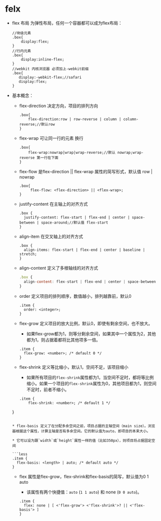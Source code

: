 # felx

* flex 布局 为弹性布局，任何一个容器都可以成为flex布局：

  ```less
  //块级元素
  .box{
      display:flex;
  }
  //行内元素
  .box{
      display:inline-flex;
  }
  //webkit 内核浏览器 必须加上-webkit前缀
  .box{
     display:-webkit-flex;//safari
     display:flex;
  }
  ```

* 基本概念：

  * flex-direction 决定方向，项目的排列方向

    ```less
    .box{
    	flex-direction:row | row-reverse | column | column-reverse;//默认row
    }
    ```

  * flex-wrap  可让同一行的元素 换行

    ```less
    .box{
        flex-wrap:nowrap|wrap|wrap-reverse;//默认 nowrap;wrap-reverse 第一行在下面
    }
    ```
    
  * flex-flow 是flex-direction || flex-wrap 属性的简写形式，默认值  row | nowrap

    ```less
    .box{
    	 flex-flow: <flex-direction> || <flex-wrap>;
    }
    ```

  * justify-content 在主轴上的对齐方式

    ```less
    .box {
      justify-content: flex-start | flex-end | center | space-between | space-around;//默认值 flex-start
    }
    ```

  * align-item 在交叉轴上的对齐方式

    ```less
    .box {
      align-items: flex-start | flex-end | center | baseline | stretch;
    }
    ```

  * align-content  定义了多根轴线的对齐方式

    ```js
    .box {
      align-content: flex-start | flex-end | center | space-between | space-around | stretch;
    }
    ```

  * order 定义项目的排列顺序，数值越小，排列越靠前，默认0

    ```less
    .item {
      order: <integer>;
    }
    ```

  * flex-grow  定义项目的放大比例，默认0，即使有剩余空间，也不放大。

    * 如果flex-grow都为1，则等分剩余空间，如果其中一个属性为2，其他都为1，则占据着都将比其他项多一倍。

    ```less
    .item {
      flex-grow: <number>; /* default 0 */
    }
    ```

  * flex-shrink 定义等比缩小，默认1，空间不足，该项目缩小

    * 如果所有项目的`flex-shrink`属性都为1，当空间不足时，都将等比例缩小。如果一个项目的`flex-shrink`属性为0，其他项目都为1，则空间不足时，前者不缩小。

    ```less
    .item {
        flex-shrink: <number>; /* default 1 */
  }  
    ```
    
  * flex-basis 定义了在分配多余空间之前，项目占据的主轴空间（main size）。浏览器根据这个属性，计算主轴是否有多余空间。它的默认值为auto，即项目的本来大小。

    * 它可以设为跟`width`或`height`属性一样的值（比如350px），则项目将占据固定空间

    ```less
    .item {
      flex-basis: <length> | auto; /* default auto */
    }
    ```

  * flex 属性是flex-grow，flex-shrink和flex-basis的简写，默认值为0 1 auto

    * 该属性有两个快捷值：`auto` (`1 1 auto`) 和 none (`0 0 auto`)。

    ```less
    .item {
      flex: none | [ <'flex-grow'> <'flex-shrink'>? || <'flex-basis'> ]
    }
    ```

    

